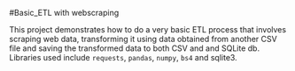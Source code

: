 #Basic_ETL with webscraping

This project demonstrates how to do a very basic ETL process that involves scraping web data, transforming it using data obtained from another CSV file and saving the transformed data to both CSV and and SQLite db. Libraries used include `requests`, `pandas`, `numpy`, `bs4` and sqlite3.
